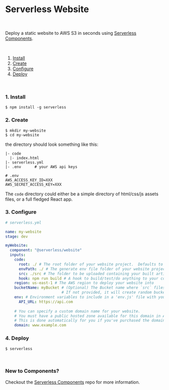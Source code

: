 # Serverless Website

&nbsp;

Deploy a static website to AWS S3 in seconds using [Serverless Components](https://github.com/serverless/components).

&nbsp;

1. [Install](#1-install)
2. [Create](#2-create)
3. [Configure](#3-configure)
4. [Deploy](#4-deploy)

&nbsp;

### 1. Install

```console
$ npm install -g serverless
```

### 2. Create

```console
$ mkdir my-website
$ cd my-website
```

the directory should look something like this:


```
|- code
  |- index.html
|- serverless.yml
|- .env      # your AWS api keys

```

```
# .env
AWS_ACCESS_KEY_ID=XXX
AWS_SECRET_ACCESS_KEY=XXX
```

The `code` directory could either be a simple directory of html/css/js assets files, or a full fledged React app.

### 3. Configure

```yml
# serverless.yml

name: my-website
stage: dev

myWebsite:
  component: "@serverless/website"
  inputs:
    code:
      root: ./ # The root folder of your website project.  Defaults to current working directory
      envPath: ./ # The generate env file folder of your website project.  Defaults to current working directory
      src: ./src # The folder to be uploaded containing your built artifact
      hook: npm run build # A hook to build/test/do anything to your code before uploading
    region: us-east-1 # The AWS region to deploy your website into
    bucketName: myBucket # (Optional) The Bucket name where `src` files/folder will be upload. 
                         # If not provided, it will create random bucket name and upload `src` files
    env: # Environment variables to include in a 'env.js' file with your uploaded code.
      API_URL: https://api.com
      
    # You can specify a custom domain name for your website.
    # You must have a public hosted zone available for this domain in AWS Route53.
    # This is done automatically for you if you've purchased the domain via AWS Route53.
    domain: www.example.com 
```

### 4. Deploy

```console
$ serverless

```

&nbsp;

### New to Components?

Checkout the [Serverless Components](https://github.com/serverless/components) repo for more information.
